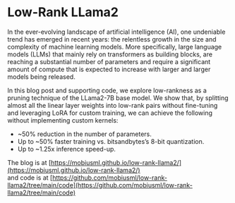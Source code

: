 # Low-Rank LLama2

In the ever-evolving landscape of artificial intelligence (AI), one undeniable trend has emerged in recent years: the relentless growth in the size and complexity of machine learning models. More specifically, large language models (LLMs) that mainly rely on transformers as building blocks, are reaching a substantial number of parameters and require a significant amount of compute that is expected to increase with larger and larger models being released.

In this blog post and supporting code, we explore low-rankness as a pruning technique of the LLama2-7B base model. We show that, by splitting almost all the linear layer weights into low-rank pairs without fine-tuning and leveraging LoRA for custom training, we can achieve the following without implementing custom kernels:

- ~50% reduction in the number of parameters.
- Up to ~50% faster training vs. bitsandbytes’s 8-bit quantization.
- Up to ~1.25x inference speed-up.

The blog is at [https://mobiusml.github.io/low-rank-llama2/](https://mobiusml.github.io/low-rank-llama2/)  
and code is at [https://github.com/mobiusml/low-rank-llama2/tree/main/code](https://github.com/mobiusml/low-rank-llama2/tree/main/code)
